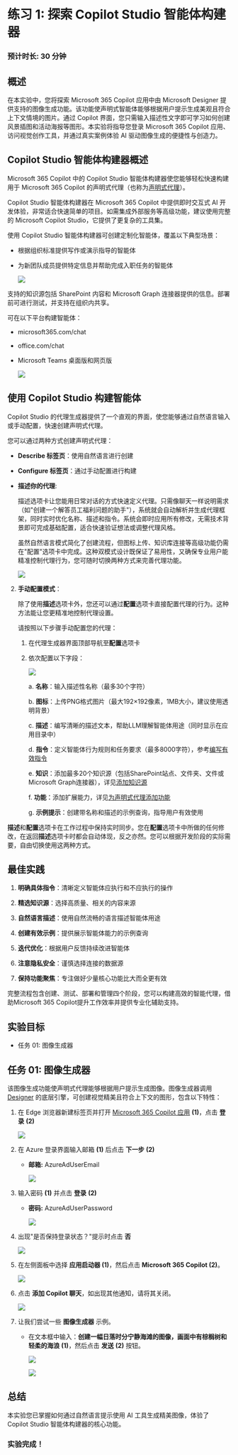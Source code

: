 # 练习 1: 探索 Copilot Studio 智能体构建器

### 预计时长: 30 分钟

## 概述

在本实验中，您将探索 Microsoft 365 Copilot 应用中由 Microsoft Designer 提供支持的图像生成功能。该功能使声明式智能体能够根据用户提示生成美观且符合上下文情境的图片。通过 Copilot 界面，您只需输入描述性文字即可学习如何创建风景插图和活动海报等图形。本实验将指导您登录 Microsoft 365 Copilot 应用、访问视觉创作工具，并通过真实案例体验 AI 驱动图像生成的便捷性与创造力。

## Copilot Studio 智能体构建器概述

Microsoft 365 Copilot 中的 Copilot Studio 智能体构建器使您能够轻松快速构建用于 Microsoft 365 Copilot 的声明式代理（也称为[声明式代理](https://learn.microsoft.com/en-us/microsoft-365-copilot/extensibility/overview-declarative-agent)）。

Copilot Studio 智能体构建器在 Microsoft 365 Copilot 中提供即时交互式 AI 开发体验，非常适合快速简单的项目。如需集成外部服务等高级功能，建议使用完整的 Microsoft Copilot Studio，它提供了更复杂的工具集。

使用 Copilot Studio 智能体构建器可创建定制化智能体，覆盖以下典型场景：
- 根据组织标准提供写作或演示指导的智能体
- 为新团队成员提供特定信息并帮助完成入职任务的智能体

    ![](../media/16.png)

支持的知识源包括 SharePoint 内容和 Microsoft Graph 连接器提供的信息。部署前可进行测试，并支持在组织内共享。

可在以下平台构建智能体：
- microsoft365.com/chat
- office.com/chat
- Microsoft Teams 桌面版和网页版

  ![](../media/17.png)

## 使用 Copilot Studio 构建智能体

Copilot Studio 的代理生成器提供了一个直观的界面，使您能够通过自然语言输入或手动配置，快速创建声明式代理。

您可以通过两种方式创建声明式代理：

- **Describe 标签页**：使用自然语言进行创建
- **Configure 标签页**：通过手动配置进行构建

- **描述你的代理**: 

    描述选项卡让您能用日常对话的方式快速定义代理。只需像聊天一样说明需求（如"创建一个解答员工福利问题的助手"），系统就会自动解析并生成代理框架，同时实时优化名称、描述和指令。系统会即时应用所有修改，无需技术背景即可完成基础配置，适合快速验证想法或调整代理风格。

    虽然自然语言模式简化了创建流程，但图标上传、知识库连接等高级功能仍需在"配置"选项卡中完成。这种双模式设计既保证了易用性，又确保专业用户能精准控制代理行为，您可随时切换两种方式来完善代理功能。

  ![](../media/18.png)

2. **手动配置模式**：

   除了使用**描述**选项卡外，您还可以通过**配置**选项卡直接配置代理的行为。这种方法能让您更精准地控制代理设置。

   请按照以下步骤手动配置您的代理：

   1. 在代理生成器界面顶部导航至**配置**选项卡

   2. 依次配置以下字段：

      ![](../media/19.png)

      a. **名称**：输入描述性名称（最多30个字符）  
      
      b. **图标**：上传PNG格式图片（最大192×192像素，1MB大小，建议使用透明背景）  
      
      c. **描述**：编写清晰的描述文本，帮助LLM理解智能体用途（同时显示在应用目录中）  
      
      d. **指令**：定义智能体行为规则和任务要求（最多8000字符），参考[编写有效指令](https://learn.microsoft.com/en-us/microsoft-365-copilot/extensibility/declarative-agent-instructions)  
      
      e. **知识**：添加最多20个知识源（包括SharePoint站点、文件夹、文件或Microsoft Graph连接器），详见[添加知识源](https://learn.microsoft.com/en-us/microsoft-365-copilot/extensibility/copilot-studio-agent-builder-build#add-knowledge-sources)  
      
      f. **功能**：添加扩展能力，详见[为声明式代理添加功能](https://learn.microsoft.com/en-us/microsoft-365-copilot/extensibility/add-agent-capabilities)  
      
      g. **示例提示**：创建带名称和描述的示例查询，指导用户有效使用

**描述**和**配置**选项卡在工作过程中保持实时同步。您在**配置**选项卡中所做的任何修改，在返回**描述**选项卡时都会自动体现，反之亦然。您可以根据开发阶段的实际需要，自由切换使用这两种方式。

## 最佳实践

1. **明确具体指令**：清晰定义智能体应执行和不应执行的操作  

2. **精选知识源**：选择高质量、相关的内容来源  

3. **自然语言描述**：使用自然流畅的语言描述智能体用途  

4. **创建有效示例**：提供展示智能体能力的示例查询  

5. **迭代优化**：根据用户反馈持续改进智能体  

6. **注意隐私安全**：谨慎选择连接的数据源  

7. **保持功能聚焦**：专注做好少量核心功能比大而全更有效  

完整流程包含创建、测试、部署和管理四个阶段，您可以构建高效的智能代理，借助Microsoft 365 Copilot提升工作效率并提供专业化辅助支持。

## 实验目标
- 任务 01: 图像生成器

## 任务 01: 图像生成器

该图像生成功能使声明式代理能够根据用户提示生成图像。图像生成器调用 [Designer](https://designer.microsoft.com/) 的底层引擎，可创建视觉精美且符合上下文的图形，包含以下特性：

1. 在 Edge 浏览器新建标签页并打开 [Microsoft 365 Copilot 应用](https://m365.cloud.microsoft/) **(1)**，点击 **登录** **(2)**

    ![](../media/10.png)

2. 在 Azure 登录界面输入邮箱 **(1)** 后点击 **下一步** **(2)**
   - **邮箱:** AzureAdUserEmail

     ![](../media/6.png)

3. 输入密码 **(1)** 并点击 **登录** **(2)**
   - **密码:** AzureAdUserPassword

      ![](../media/7.png)
   
4. 出现"是否保持登录状态？"提示时点击 **否**

   ![](../media/8.png)

5. 在左侧面板中选择 **应用启动器 (1)**，然后点击 **Microsoft 365 Copilot (2)**。

   ![](../media/11.png)

6. 点击 **添加 Copilot 聊天**，如出现其他通知，请将其关闭。

   ![](../media/12.png)

7. 让我们尝试一些 **图像生成器** 示例。

   * 在文本框中输入：**创建一幅日落时分宁静海滩的图像，画面中有棕榈树和轻柔的海浪** **(1)**，然后点击 **发送** **(2)** 按钮。

     ![](../media/14.png)
     
     ![](../media/13.png)

## 总结
本实验您已掌握如何通过自然语言提示使用 AI 工具生成精美图像，体验了 Copilot Studio 智能体构建器的核心功能。

### 实验完成！ 
